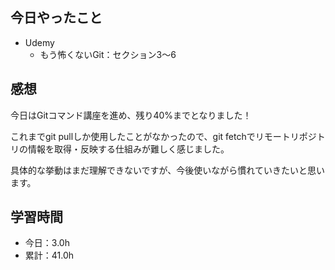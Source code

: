 ## 今日やったこと
- Udemy
  - もう怖くないGit：セクション3〜6

## 感想
今日はGitコマンド講座を進め、残り40%までとなりました！

これまでgit pullしか使用したことがなかったので、git fetchでリモートリポジトリの情報を取得・反映する仕組みが難しく感じました。

具体的な挙動はまだ理解できないですが、今後使いながら慣れていきたいと思います。

## 学習時間
- 今日：3.0h
- 累計：41.0h